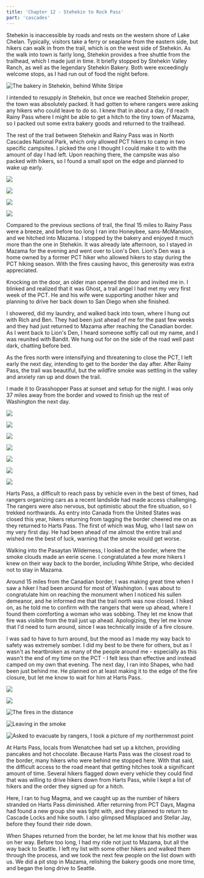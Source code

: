 ```yaml
---
title: 'Chapter 12 - Stehekin to Rock Pass'
part: 'cascades'
---
```


<script lang="ts">
import Images from '$lib/components/Images.svelte';
</script>

Stehekin is inaccessible by roads and rests on the western shore of Lake Chelan. Typically, visitors take a ferry or
seaplane from the eastern side, but hikers can walk in from the trail, which is on the west side of Stehekin. As the
walk into town is fairly long, Stehekin provides a free shuttle from the trailhead, which I made just in time. It
briefly stopped by Stehekin Valley Ranch, as well as the legendary Stehekin Bakery. Both were exceedingly welcome stops,
as I had run out of food the night before.

![The bakery in Stehekin, behind White Stripe](https://cdn.jeeveshikedthepct.com/images/2b385170-09fe-412c-0901-0c6580edf500.jpeg)

I intended to resupply in Stehekin, but once we reached Stehekin proper, the town was absolutely packed. It had gotten
to where rangers were asking any hikers who could leave to do so. I knew that in about a day, I'd reach Rainy Pass where
I might be able to get a hitch to the tiny town of Mazama, so I packed out some extra bakery goods and returned to the
trailhead.

The rest of the trail between Stehekin and Rainy Pass was in North Cascades National Park, which only allowed PCT hikers
to camp in two specific campsites. I picked the one I thought I could make it to with the amount of day I had left. Upon
reaching there, the campsite was also packed with hikers, so I found a small spot on the edge and planned to wake up
early.

![](https://cdn.jeeveshikedthepct.com/images/9fdd95e0-2602-43fb-a691-911ace106700.jpeg)

![](https://cdn.jeeveshikedthepct.com/images/cb1d72bb-260b-49c3-ea5f-c5f24d76a200.jpeg)

![](https://cdn.jeeveshikedthepct.com/images/d8ef7bb6-0276-4f94-b085-9e9af7ccf400.jpeg)

![](https://cdn.jeeveshikedthepct.com/images/81e807b1-3d53-4862-c9e4-ccacace6b500.jpeg)

Compared to the previous sections of trail, the final 15 miles to Rainy Pass were a breeze, and before too long I ran
into Honeybee, sans-McMansion, and we hitched into Mazama. I stopped by the bakery and enjoyed it much more than the one
in Stehekin. It was already late afternoon, so I stayed in Mazama for the evening and went over to Lion's Den. Lion's
Den was a home owned by a former PCT hiker who allowed hikers to stay during the PCT hiking season. With the fires
causing havoc, this generosity was extra appreciated.

Knocking on the door, an older man opened the door and invited me in. I blinked and realized that it was Ghost, a trail
angel I had met my very first week of the PCT. He and his wife were supporting another hiker and planning to drive her
back down to San Diego when she finished.

I showered, did my laundry, and walked back into town, where I hung out with Rich and Ben. They had been just ahead of
me for the past few weeks and they had just returned to Mazama after reaching the Canadian border. As I went back to
Lion's Den, I heard someone softly call out my name, and I was reunited with Bandit. We hung out for on the side of the
road well past dark, chatting before bed.

As the fires north were intensifying and threatening to close the PCT, I left early the next day, intending to get to
the border the day after. After Rainy Pass, the trail was beautiful, but the wildfire smoke was settling in the valley
and anxiety ran up and down the trail.

I made it to Grasshopper Pass at sunset and setup for the night. I was only 37 miles away from the border and vowed to
finish up the rest of Washington the next day.

![](https://cdn.jeeveshikedthepct.com/images/fbdea87e-efe4-4da7-3de8-49b8f9132e00.jpeg)

![](https://cdn.jeeveshikedthepct.com/images/957ccd43-a8b3-410a-7a14-369913414300.jpeg)

![](https://cdn.jeeveshikedthepct.com/images/2f19b8fe-1b9a-4747-7171-a19687fd9100.jpeg)

![](https://cdn.jeeveshikedthepct.com/images/1c13ba6b-5e28-4f6f-7660-98389ddaa800.jpeg)

![](https://cdn.jeeveshikedthepct.com/images/35f0bf9d-cbac-49ba-2a06-90be8a04a100.jpeg)

![](https://cdn.jeeveshikedthepct.com/images/f56210d6-d83e-4e0e-bf49-2e35f0ce9b00.jpeg)

![](https://cdn.jeeveshikedthepct.com/images/fd1b67ca-0d5d-419a-5938-8aeac2b75a00.jpeg)

Harts Pass, a difficult to reach pass by vehicle even in the best of times, had rangers organizing cars as a recent
landslide had made access challenging. The rangers were also nervous, but optimistic about the fire situation, so I
trekked northwards. As entry into Canada from the United States was closed this year, hikers returning from tagging the
border cheered me on as they returned to Harts Pass. The first of which was Mug, who I last saw on my very first day. He
had been ahead of me almost the entire trail and wished me the best of luck, warning that the smoke would get worse.

Walking into the Pasaytan Wilderness, I looked at the border, where the smoke clouds made an eerie scene. I
congratulated a few more hikers I knew on their way back to the border, including White Stripe, who decided not to stay
in Mazama.

Around 15 miles from the Canadian border, I was making great time when I saw a hiker I had been around for most of
Washington. I was about to congratulate him on reaching the monument when I noticed his sullen demeanor, and he informed
me that the trail north was now closed. I hiked on, as he told me to confirm with the rangers that were up ahead, where
I found them comforting a woman who was sobbing. They let me know that fire was visible from the trail just up ahead.
Apologizing, they let me know that I'd need to turn around, since I was technically inside of a fire closure.

I was sad to have to turn around, but the mood as I made my way back to safety was extremely somber. I did my best to be
there for others, but as I wasn't as heartbroken as many of the people around me - especially as this wasn't the end of
my time on the PCT - I felt less than effective and instead camped on my own that evening. The next day, I ran into
Shapes, who had been just behind me. He planned on at least making it to the edge of the fire closure, but let me know
to wait for him at Harts Pass.

![](https://cdn.jeeveshikedthepct.com/images/3596e65e-1197-461f-12dd-bfcb31be6800.jpeg)

![](https://cdn.jeeveshikedthepct.com/images/e1fc2e51-903c-47c9-795e-0c5ee1b0ac00.jpeg)

![The fires in the distance](https://cdn.jeeveshikedthepct.com/images/6bdccc5b-8cbd-47a3-6da8-e36e8f928200.jpeg)

![Leaving in the smoke](https://cdn.jeeveshikedthepct.com/images/3c09b7fb-c1a6-4206-761a-005deaad9300.jpeg)

![Asked to evacuate by rangers, I took a picture of my northernmost point](https://cdn.jeeveshikedthepct.com/images/010d518c-a77a-4fe4-23a1-cbed139bca00.jpeg)

At Harts Pass, locals from Wenatchee had set up a kitchen, providing pancakes and hot chocolate. Because Harts Pass was
the closest road to the border, many hikers who were behind me stopped here. With that said, the difficult access to the
road meant that getting hitches took a significant amount of time. Several hikers flagged down every vehicle they could
find that was willing to drive hikers down from Harts Pass, while I kept a list of hikers and the order they signed up
for a hitch.

Here, I ran to hug Magma, and we caught up as the number of hikers stranded on Harts Pass diminished. After returning
from PCT Days, Magma had found a new group she was tight with, and they planned to return to Cascade Locks and hike
south. I also glimpsed Misplaced and Stellar Jay, before they found their ride down.

When Shapes returned from the border, he let me know that his mother was on her way. Before too long, I had my ride not
just to Mazama, but all the way back to Seattle. I left my list with some other hikers and walked them through the
process, and we took the next few people on the list down with us. We did a pit stop in Mazama, relishing the bakery
goods one more time, and began the long drive to Seattle.
